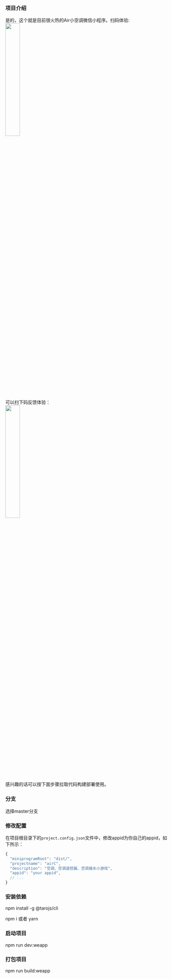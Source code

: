 ### 项目介绍
是的，这个就是目前很火热的Air小空调微信小程序。扫码体验:
<br/>
<img style="width: 30%; height: 30%;" src="https://7072-prod-6g5ecxpzb9d6af28-1326799019.tcb.qcloud.la/images/air/aic.jpg.jpg?sign=cd84fb939a4eb4f7d540073b2487984c&t=1721746409" />
<br/>
可以扫下码反馈体验：
<br/>
<img style="width: 30%; height: 30%;" src="https://7072-prod-6g5ecxpzb9d6af28-1326799019.tcb.qcloud.la/images/air/vote.jpg?sign=1d950e01588612b552924657bb5744a5&t=1718201341" />
<br/>
感兴趣的话可以按下面步骤拉取代码构建部署使用。


### 分支

选择master分支

### 修改配置

在项目根目录下的`project.config.json`文件中，修改appid为你自己的appid，如下所示：
```javascript
{
  "miniprogramRoot": "dist/",
  "projectname": "airC",
  "description": "空调、空调遥控器、空调接水小游戏",
  "appid": "your appid",
  // ...
}
```

### 安装依赖

npm install -g @tarojs/cli

npm i  或者 yarn 

### 启动项目
npm run dev:weapp

### 打包项目
npm run build:weapp
